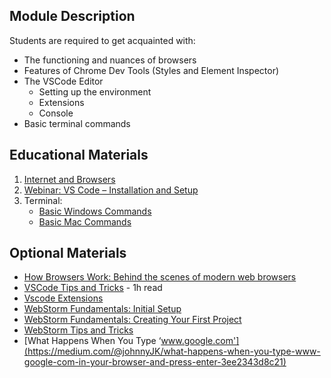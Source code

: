 ## Module Description

Students are required to get acquainted with:

- The functioning and nuances of browsers
- Features of Chrome Dev Tools (Styles and Element Inspector)
- The VSCode Editor
    - Setting up the environment
    - Extensions
    - Console
- Basic terminal commands


## Educational Materials

1. [Internet and Browsers](https://developer.mozilla.org/en-US/docs/Learn/Common_questions/How_does_the_Internet_work)
2. [Webinar: VS Code – Installation and Setup](https://www.youtube.com/watch?v=VqCgcpAypFQ)
3. Terminal:
    - [Basic Windows Commands](https://www.digitalcitizen.life/command-prompt-how-use-basic-commands)
    - [Basic Mac Commands](https://www.imore.com/how-use-terminal-mac-when-you-have-no-idea-where-start)

## Optional Materials

- [How Browsers Work: Behind the scenes of modern web browsers](https://www.html5rocks.com/en/tutorials/internals/howbrowserswork/)
- [VSCode Tips and Tricks](https://code.visualstudio.com/docs/getstarted/tips-and-tricks) - 1h read
- [Vscode Extensions](https://hackr.io/blog/best-vscode-extensions)
- [WebStorm Fundamentals: Initial Setup](https://www.youtube.com/watch?v=U9Hc_H-9SFE)
- [WebStorm Fundamentals: Creating Your First Project](https://www.youtube.com/watch?v=_NRodG8VcMs)
- [WebStorm Tips and Tricks](https://www.jetbrains.com/webstorm/learn/)
- [What Happens When You Type ‘www.google.com'](https://medium.com/@johnnyJK/what-happens-when-you-type-www-google-com-in-your-browser-and-press-enter-3ee2343d8c21)
